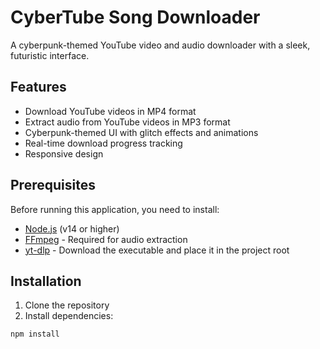 # CyberTube Song Downloader

A cyberpunk-themed YouTube video and audio downloader with a sleek, futuristic interface.

## Features

- Download YouTube videos in MP4 format
- Extract audio from YouTube videos in MP3 format
- Cyberpunk-themed UI with glitch effects and animations
- Real-time download progress tracking
- Responsive design

## Prerequisites

Before running this application, you need to install:

- [Node.js](https://nodejs.org/) (v14 or higher)
- [FFmpeg](https://ffmpeg.org/download.html) - Required for audio extraction
- [yt-dlp](https://github.com/yt-dlp/yt-dlp/releases) - Download the executable and place it in the project root

## Installation

1. Clone the repository
2. Install dependencies:

```bash
npm install